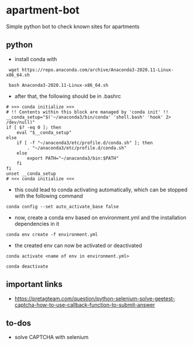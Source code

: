 # apartment-bot
Simple python bot to check known sites for apartments

## python

* install conda with

```
 wget https://repo.anaconda.com/archive/Anaconda3-2020.11-Linux-x86_64.sh

 bash Anaconda3-2020.11-Linux-x86_64.sh
```

* after that, the following should be in .bashrc

```
# >>> conda initialize >>>
# !! Contents within this block are managed by 'conda init' !!
__conda_setup="$('~/anaconda3/bin/conda' 'shell.bash' 'hook' 2> /dev/null)"
if [ $? -eq 0 ]; then
    eval "$__conda_setup"
else
    if [ -f "~/anaconda3/etc/profile.d/conda.sh" ]; then
        . "~/anaconda3/etc/profile.d/conda.sh"
    else
        export PATH="~/anaconda3/bin:$PATH"
    fi
fi
unset __conda_setup
# <<< conda initialize <<<
```
* this could lead to conda activating automatically, which can be stopped with the following command

```
conda config --set auto_activate_base false
```

* now, create a conda env based on environment.yml and the installation dependencies in it

```
conda env create -f environment.yml
```
* the created env can now be activated or deactivated
```
conda activate <name of env in environment.yml>

conda deactivate
``` 

## important links

- https://pretagteam.com/question/python-selenium-solve-geetest-captcha-how-to-use-callback-function-to-submit-answer

## to-dos
- solve CAPTCHA with selenium 

